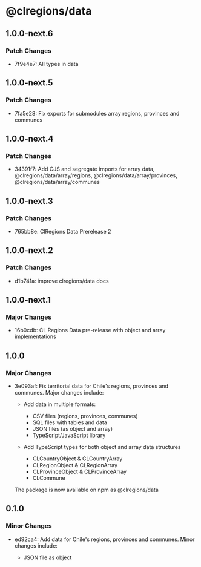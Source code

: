 # @clregions/data

## 1.0.0-next.6

### Patch Changes

- 7f9e4e7: All types in data

## 1.0.0-next.5

### Patch Changes

- 7fa5e28: Fix exports for submodules array regions, provinces and communes

## 1.0.0-next.4

### Patch Changes

- 34391f7: Add CJS and segregate imports for array data, @clregions/data/array/regions, @clregions/data/array/provinces, @clregions/data/array/communes

## 1.0.0-next.3

### Patch Changes

- 765bb8e: ClRegions Data Prerelease 2

## 1.0.0-next.2

### Patch Changes

- d1b741a: improve clregions/data docs

## 1.0.0-next.1

### Major Changes

- 16b0cdb: CL Regions Data pre-release with object and array implementations

## 1.0.0

### Major Changes

- 3e093af: Fix territorial data for Chile's regions, provinces and communes. Major changes include:

  - Add data in multiple formats:

    - CSV files (regions, provinces, communes)
    - SQL files with tables and data
    - JSON files (as object and array)
    - TypeScript/JavaScript library

  - Add TypeScript types for both object and array data structures
    - CLCountryObject & CLCountryArray
    - CLRegionObject & CLRegionArray
    - CLProvinceObject & CLProvinceArray
    - CLCommune

  The package is now available on npm as @clregions/data

## 0.1.0

### Minor Changes

- ed92ca4: Add data for Chile's regions, provinces and communes. Minor changes include:

  - JSON file as object
